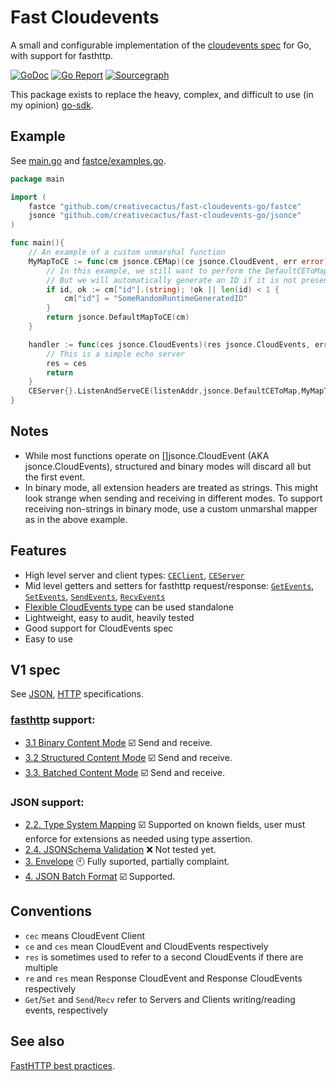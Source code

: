 # Fast Cloudevents

A small and configurable implementation of the [cloudevents spec](https://github.com/cloudevents/spec) for Go, with support for fasthttp.

[![GoDoc](https://godoc.org/github.com/CreativeCactus/fast-cloudevents-go?status.svg)](http://godoc.org/github.com/CreativeCactus/fast-cloudevents-go)
[![Go Report](https://goreportcard.com/badge/github.com/CreativeCactus/fast-cloudevents-go)](https://goreportcard.com/report/github.com/CreativeCactus/fast-cloudevents-go)
[![Sourcegraph](https://sourcegraph.com/github.com/CreativeCactus/fast-cloudevents-go/-/badge.svg)](https://sourcegraph.com/github.com/CreativeCactus/fast-cloudevents-go?badge)

This package exists to replace the heavy, complex, and difficult to use (in my opinion) [go-sdk](https://github.com/cloudevents/sdk-go).

## Example

See [main.go](./main.go) and [fastce/examples.go](./fastce/examples.go).

```go
package main

import (
    fastce "github.com/creativecactus/fast-cloudevents-go/fastce"
    jsonce "github.com/creativecactus/fast-cloudevents-go/jsonce"
)

func main(){      
    // An example of a custom unmarshal function
    MyMapToCE := func(cm jsonce.CEMap)(ce jsonce.CloudEvent, err error){
        // In this example, we still want to perform the DefaultCEToMap validation
        // But we will automatically generate an ID if it is not present
        if id, ok := cm["id"].(string); !ok || len(id) < 1 {
            cm["id"] = "SomeRandomRuntimeGeneratedID"
        }
        return jsonce.DefaultMapToCE(cm)
    }

    handler := func(ces jsonce.CloudEvents)(res jsonce.CloudEvents, err error){
        // This is a simple echo server
        res = ces
        return
    }
    CEServer{}.ListenAndServeCE(listenAddr,jsonce.DefaultCEToMap,MyMapToCE,handler)
}
```

## Notes

- While most functions operate on []jsonce.CloudEvent (AKA jsonce.CloudEvents), structured and binary modes will discard all but the first event.
- In binary mode, all extension headers are treated as strings.
This might look strange when sending and receiving in different modes.
To support receiving non-strings in binary mode,
use a custom unmarshal mapper as in the above example.

## Features

- High level server and client types: [`CEClient`](https://godoc.org/github.com/CreativeCactus/fast-cloudevents-go/fastce#CEClient), [`CEServer`](https://godoc.org/github.com/CreativeCactus/fast-cloudevents-go/fastce#CEServer)
- Mid level getters and setters for fasthttp request/response: [`GetEvents`](https://godoc.org/github.com/CreativeCactus/fast-cloudevents-go/fastce#GetEvents), [`SetEvents`](https://godoc.org/github.com/CreativeCactus/fast-cloudevents-go/fastce#SetEvents), [`SendEvents`](https://godoc.org/github.com/CreativeCactus/fast-cloudevents-go/fastce#SendEvents), [`RecvEvents`](https://godoc.org/github.com/CreativeCactus/fast-cloudevents-go/fastce#RecvEvents)
- [Flexible CloudEvents type](https://godoc.org/github.com/CreativeCactus/fast-cloudevents-go/jsonce#CloudEvent) can be used standalone
- Lightweight, easy to audit, heavily tested
- Good support for CloudEvents spec
- Easy to use

## V1 spec

See [JSON](https://github.com/cloudevents/spec/blob/v1.0/json-format.md), [HTTP](https://github.com/cloudevents/spec/blob/v1.0/http-protocol-binding.md) specifications.

### [fasthttp](https://github.com/valyala/fasthttp) support:

- [3.1 Binary Content Mode](https://github.com/cloudevents/spec/blob/v1.0/http-protocol-binding.md#31-binary-content-mode) ☑️  Send and receive.
- [3.2 Structured Content Mode](https://github.com/cloudevents/spec/blob/v1.0/http-protocol-binding.md#32-structured-content-mode) ☑️  Send and receive.
- [3.3. Batched Content Mode](https://github.com/cloudevents/spec/blob/v1.0/http-protocol-binding.md#33-batched-content-mode) ☑️  Send and receive.

### JSON support:

- [2.2. Type System Mapping](https://github.com/cloudevents/spec/blob/v1.0/json-format.md#22-type-system-mapping) ☑️ Supported on known fields, user must enforce for extensions as needed using type assertion.
- [2.4. JSONSchema Validation](https://github.com/cloudevents/spec/blob/v1.0/json-format.md#24-jsonschema-validation) ❌  Not tested yet.
- [3. Envelope](https://github.com/cloudevents/spec/blob/v1.0/json-format.md#24-jsonschema-validation) 🕙 Fully suported, partially complaint.
- [4. JSON Batch Format](https://github.com/cloudevents/spec/blob/v1.0/json-format.md#24-jsonschema-validation) ☑️  Supported.

## Conventions

- `cec` means CloudEvent Client
- `ce` and `ces` mean CloudEvent and CloudEvents respectively
- `res` is sometimes used to refer to a second CloudEvents if there are multiple
- `re` and `res` mean Response CloudEvent and Response CloudEvents respectively
- `Get`/`Set` and `Send`/`Recv` refer to Servers and Clients writing/reading events, respectively

## See also

[FastHTTP best practices](https://github.com/valyala/fasthttp#fasthttp-best-practices).